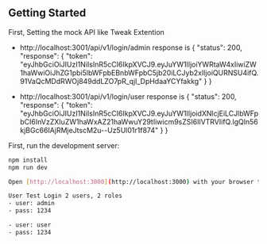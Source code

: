 ## Getting Started

First, Setting the mock API like Tweak Extention
- http://localhost:3001/api/v1/login/admin
response is
{
  "status": 200,
  "response": {
    "token": "eyJhbGciOiJIUzI1NiIsInR5cCI6IkpXVCJ9.eyJuYW1lIjoiYWRtaW4xIiwiZW1haWwiOiJhZG1pbi5lbWFpbEBnbWFpbC5jb20iLCJyb2xlIjoiQURNSU4ifQ.91VaQcMDdRWOj849ddLZO7pR_qjl_DpHdaaYCYfakkg"
  }
}

- http://localhost:3001/api/v1/login/user
response is
{
  "status": 200,
  "response": {
    "token": "eyJhbGciOiJIUzI1NiIsInR5cCI6IkpXVCJ9.eyJuYW1lIjoidXNlcjEiLCJlbWFpbCI6InVzZXIuZW1haWxAZ21haWwuY29tIiwicm9sZSI6IlVTRVIifQ.IgQln56kjBGc66IAjRMjeJtscM2u--Uz5Ul01r1f874"
  }
}

First, run the development server:

```bash
npm install
npm run dev

Open [http://localhost:3000](http://localhost:3000) with your browser to see the result.

User Test Login 2 users, 2 roles
- user: admin
- pass: 1234

- user: user
- pass: 1234
